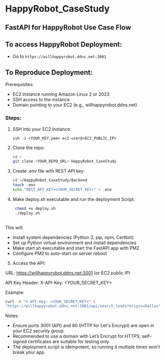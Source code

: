# HappyRobot_CaseStudy

## FastAPI for HappyRobot Use Case Flow

## To access HappyRobot Deployment:

  - Go to `https://willhappyrobot.ddns.net:3001`

## To Reproduce Deployment:

Prerequisites:
  - EC2 instance running Amazon Linux 2 or 2023
  - SSH access to the instance
  - Domain pointing to your EC2 (e.g., willhappyrobot.ddns.net)

### Steps:

1. SSH into your EC2 Instance:

    `ssh -i <YOUR_KEY.pem> ec2-user@<EC2_PUBLIC_IP>`
   
2. Clone the repo:

    ```bash
    cd ~
    git clone <YOUR_REPO_URL> HappyRobot_CaseStudy
   
3. Create .env file with REST API key:
   
   ```bash
   cd ~/HappyRobot_CaseStudy/Backend
   touch .env
   echo "REST_API_KEY=<YOUR_SECRET_KEY>" > .env

4. Make deploy.sh executable and run the deployment Script:
   ```bash
    chmod +x deploy.sh
    ./deploy.sh
  
  This will:
  
  - Install system dependencies (Python 3, pip, npm, Certbot)
  - Set up Python virtual environment and install dependencies
  - Make start.sh executable and start the FastAPI app with PM2
  - Configure PM2 to auto-start on server reboot

5. Access the API:
   
  URL: https://willhappyrobot.ddns.net:3001 (or EC2 public IP)

  API Key Header: X-API-Key: <YOUR_SECRET_KEY>

  Example:

  ```bash
  curl -H "X-API-Key: <YOUR_SECRET_KEY>" \
  "https://willhappyrobot.ddns.net:3001/api/search_loads?origin=Dallas"
  ```

Notes:
  - Ensure ports 3001 (API) and 80 (HTTP for Let's Encrypt) are open in your EC2 security group.
  - Recommended to use a domain with Let’s Encrypt for HTTPS; self-signed certificates are suitable   for testing only.
  - The deployment script is idempotent, so running it multiple times won’t break your app.

